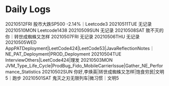 # Daily Logs


20210512FRI 股市大跌SP500 -2.14%｜Leetcode3
20210511TUE 无记录
20210510MON Leetcode1438
20210509SUN 无记录
20210508SAT 致不灭的你｜转世成蜘蛛又怎样
20210507FRI 无记录
20210506THU 无记录
20210505WED AppPATDeployment|LeetCode424|LeetCode53|JavaReflectionNotes｜NE_PAT_Deployment|PROD_Deployment
20210504TUE InterviewOthers|LeetCode424|理发
20210503MON JVM_Type_Life_Cycle|ProdBug_Fido_MobileCarrierIssue|Gather_NE_Performance_Statistics
20210502SUN 你好,李焕英|转世成蜘蛛又怎样|饱食穷民|文明5｜跑步
20210501SAT 鬼灭之刃无限列车|微习惯｜文明5


